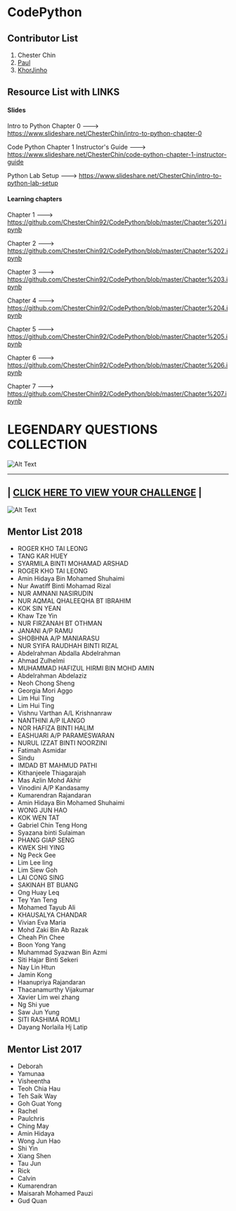 # CodePython



## Contributor List

1. Chester Chin
2. [Paul](https://github.com/paulaacc)
3. [KhorJinho](https://github.com/cutiePie96)


## Resource List with LINKS

#### Slides
Intro to Python Chapter 0 ---> https://www.slideshare.net/ChesterChin/intro-to-python-chapter-0

Code Python Chapter 1 Instructor's Guide ---> https://www.slideshare.net/ChesterChin/code-python-chapter-1-instructor-guide

Python Lab Setup ---> https://www.slideshare.net/ChesterChin/intro-to-python-lab-setup


#### Learning chapters
Chapter 1 ---> https://github.com/ChesterChin92/CodePython/blob/master/Chapter%201.ipynb

Chapter 2 ---> https://github.com/ChesterChin92/CodePython/blob/master/Chapter%202.ipynb

Chapter 3 ---> https://github.com/ChesterChin92/CodePython/blob/master/Chapter%203.ipynb

Chapter 4 ---> https://github.com/ChesterChin92/CodePython/blob/master/Chapter%204.ipynb

Chapter 5 ---> https://github.com/ChesterChin92/CodePython/blob/master/Chapter%205.ipynb

Chapter 6 ---> https://github.com/ChesterChin92/CodePython/blob/master/Chapter%206.ipynb

Chapter 7 ---> https://github.com/ChesterChin92/CodePython/blob/master/Chapter%207.ipynb


# LEGENDARY QUESTIONS COLLECTION

![Alt Text](https://68.media.tumblr.com/909741db3ec7f39a3bf72cf58e28a463/tumblr_oq8et9qmaf1rpduwho1_500.gif)

 -----------------------------------------------------------------------------------------------------------------------------------------
| [CLICK HERE TO VIEW YOUR CHALLENGE](https://github.com/ChesterChin92/CodePython/blob/master/Legendary%20Question%20Collection.ipynb) |
 ------------------------------------------------------------------------------------------------------------------------------------------------

![Alt Text](https://media.giphy.com/media/awpqNsKuFtXI4/giphy.gif)


## Mentor List 2018

* ROGER KHO TAI LEONG 
* TANG KAR HUEY
* SYARMILA BINTI MOHAMAD ARSHAD
* ROGER KHO TAI LEONG
* Amin Hidaya Bin Mohamed Shuhaimi
* Nur Awatiff Binti Mohamad Rizal
* NUR AMNANI NASIRUDIN
* NUR AQMAL QHALEEQHA BT IBRAHIM
* KOK SIN YEAN
* Khaw Tze Yin
* NUR FIRZANAH BT OTHMAN
* JANANI A/P RAMU
* SHOBHNA A/P MANIARASU
* NUR SYIFA RAUDHAH BINTI RIZAL
* Abdelrahman Abdalla Abdelrahman
* Ahmad Zulhelmi
* MUHAMMAD HAFIZUL HIRMI BIN MOHD AMIN
* Abdelrahman Abdelaziz
* Neoh Chong Sheng
* Georgia Mori Aggo
* Lim Hui Ting
* Lim Hui Ting
* Vishnu Varthan A/L Krishnanraw
* NANTHINI A/P ILANGO
* NOR HAFIZA BINTI HALIM
* EASHUARI A/P PARAMESWARAN 
* NURUL IZZAT BINTI NOORZINI 
* Fatimah Asmidar
* Sindu
* IMDAD BT MAHMUD PATHI
* Kithanjeele Thiagarajah
* Mas Azlin Mohd Akhir
* Vinodini A/P Kandasamy
* Kumarendran Rajandaran
* Amin Hidaya Bin Mohamed Shuhaimi  
* WONG JUN HAO
* KOK WEN TAT
* Gabriel Chin Teng Hong 
* Syazana binti Sulaiman
* PHANG GIAP SENG
* KWEK SHI YING
* Ng Peck Gee
* Lim Lee ling 
* Lim Siew Goh
* LAI CONG SING
* SAKINAH BT BUANG
* Ong Huay Leq
* Tey Yan Teng
* Mohamed Tayub Ali
* KHAUSALYA CHANDAR 
* Vivian Eva Maria
* Mohd Zaki Bin Ab Razak
* Cheah Pin Chee
* Boon Yong Yang
* Muhammad Syazwan Bin Azmi
* Siti Hajar Binti Sekeri
* Nay Lin Htun
* Jamin Kong
* Haanupriya Rajandaran
* Thacanamurthy Vijakumar
* Xavier Lim wei zhang
* Ng Shi yue
* Saw Jun Yung
* SITI RASHIMA ROMLI
* Dayang Norlaila Hj Latip

## Mentor List 2017

* Deborah
* Yamunaa
* Visheentha
* Teoh Chia Hau 
* Teh Saik Way
* Goh Guat Yong
* Rachel
* Paulchris
* Ching May
* Amin Hidaya
* Wong Jun Hao
* Shi Yin
* Xiang Shen
* Tau Jun
* Rick
* Calvin
* Kumarendran
* Maisarah Mohamed Pauzi
* Gud Quan
